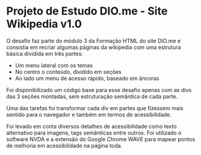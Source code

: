 <h1>Projeto de Estudo DIO.me - Site Wikipedia v1.0</h1>

O desafio faz parte do módulo 3 da Formação HTML do site DIO.me e consistia em recriar algumas páginas da wikipedia com uma estrutura básica dividida em três partes:

* Um menu lateral com os temas
* No centro o conteúdo, dividido em seções
* Ao lado um menu de acesso rápido, baseado em âncoras

Foi disponibilizado um código base para esse desafio apenas com as divs das 3 seções montadas, sem estruturação semântica de cada parte.

Uma das tarefas foi transformar cada div em partes que fizessem mais sentido para o navegador e também em termos de acessibilidade.

Foi levado em conta diversos detalhes de acessibilidade como texto alternativo para imagens, tags semânticas entre outros. Foi utilizado o software NVDA e a extensão do Google Chrome WAVE para mapear pontos de melhoria em acessibilidade na página toda.

